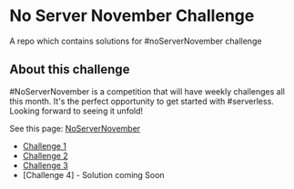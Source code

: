 # No Server November Challenge

A repo which contains solutions for #noServerNovember challenge

## About this challenge

#NoServerNovember is a competition that will have weekly challenges all this month. It's the perfect opportunity to get started with #serverless. Looking forward to seeing it unfold!

See this page: [NoServerNovember](https://serverless.com/blog/no-server-november-challenge/)

- [Challenge 1](https://github.com/vaibhavsingh97/serverless-enigma/tree/master/serverless-ipsum-generator)
- [Challenge 2](https://github.com/vaibhavsingh97/serverless-enigma/tree/master/daddy-joke-telegram-bot)
- [Challenge 3](https://github.com/vaibhavsingh97/serverless-enigma/tree/master/closing-issues-checker)
- [Challenge 4] - Solution coming Soon

